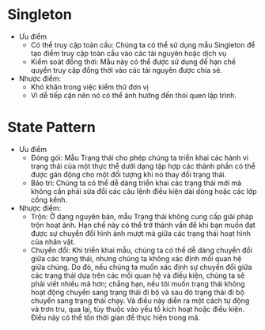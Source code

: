 # Singleton
* Ưu điểm
    - Có thể truy cập toàn cầu: Chúng ta có thể sử dụng mẫu Singleton để tạo điểm truy cập toàn cầu vào các tài nguyên hoặc dịch vụ
    - Kiểm soát đồng thời: Mẫu này có thể được sử dụng để hạn chế quyền truy cập đồng thời vào các tài nguyên được chia sẻ.
* Nhược điểm:
    - Khó khăn trong việc kiểm thử đơn vị
    - Vì dễ tiếp cận nên nó có thể ảnh hưởng đến thói quen lập trình.
# State Pattern
* Ưu điểm
    - Đóng gói: Mẫu Trạng thái cho phép chúng ta triển khai các hành vi trạng thái của một thực thể dưới dạng tập hợp các thành phần có thể được gán động cho một đối tượng khi nó thay đổi trạng thái.
    - Bảo trì: Chúng ta có thể dễ dàng triển khai các trạng thái mới mà không cần phải sửa đổi các câu lệnh điều kiện dài dòng hoặc các lớp cồng kềnh.
* Nhược điểm:
    - Trộn: Ở dạng nguyên bản, mẫu Trạng thái không cung cấp giải pháp trộn hoạt ảnh. Hạn chế này có thể trở thành vấn đề khi bạn muốn đạt được sự chuyển đổi hình ảnh mượt mà giữa các trạng thái hoạt hình của nhân vật.
    - Chuyển đổi: Khi triển khai mẫu, chúng ta có thể dễ dàng chuyển đổi giữa các trạng thái, nhưng chúng ta không xác định mối quan hệ giữa chúng. Do đó, nếu chúng ta muốn xác định sự chuyển đổi giữa các trạng thái dựa trên các mối quan hệ và điều kiện, chúng ta sẽ phải viết nhiều mã hơn; chẳng hạn, nếu tôi muốn trạng thái không hoạt động chuyển sang trạng thái đi bộ và sau đó trạng thái đi bộ chuyển sang trạng thái chạy. Và điều này diễn ra một cách tự động và trơn tru, qua lại, tùy thuộc vào yếu tố kích hoạt hoặc điều kiện. Điều này có thể tốn thời gian để thực hiện trong mã.

